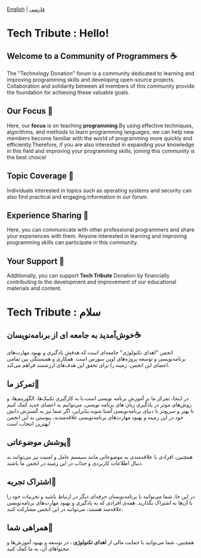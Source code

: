 [English](#tech-tribute--hello)  |  [فارسی](#tech-tribute--سلام)
# Tech Tribute : Hello!
## Welcome to a Community of Programmers ☕
The "Technology Donation" forum is a community dedicated to learning and improving programming skills and developing open-source projects. Collaboration and solidarity between all members of this community provide the foundation for achieving these valuable goals.
## Our Focus 🎯
 Here, our **focus** is on teaching **programming**.By using effective techniques, algorithms, and methods to learn programming languages, we can help new members become familiar with the world of programming more quickly and efficiently.Therefore, if you are also interested in expanding your knowledge in this field and improving your programming skills, joining this community is the best choice! 
## Topic Coverage 📜
Individuals interested in topics such as operating systems and security can also find practical and engaging information in our forum.
## Experience Sharing 📑
Here, you can communicate with other professional programmers and share your experiences with them. Anyone interested in learning and improving programming skills can participate in this community.
## Your Support 💎
Additionally, you can support **Tech Tribute**  Donation by financially contributing to the development and improvement of our educational materials and content.

# Tech Tribute : سلام
## خوش‌آمدید به جامعه ای از برنامه‌نویسان☕️
انجمن "اهدای تکنولوژی" جامعه‌ای است که هدفش یادگیری و بهبود مهارت‌های برنامه‌نویسی و توسعه پروژه‌های اوپن سورس است. همکاری و همبستگی بین تمامی اعضای این انجمن، زمینه را برای تحقق این هدف‌های ارزشمند فراهم می‌کند. 
## تمرکز ما🎯
  در اینجا، تمرکز ما بر آموزش برنامه نویسی است،با به کارگیری تکنیک‌ها، الگوریتم‌ها، و روش‌های موثر در یادگیری زبان های برنامه نویسی، می‌توانیم به اعضای جدید کمک کنیم تا بهتر و سریع‌تر با دنیای برنامه‌نویسی آشنا شوند.بنابراین، اگر شما نیز به گسترش دانش خود در این زمینه و بهبود مهارت‌های برنامه‌نویسی علاقه‌مندید، پیوستن به این انجمن بهترین انتخاب است!
## پوشش موضوعاتی📜
همچنین، افرادی با علاقه‌مندی به موضوعاتی مانند سیستم عامل و امنیت نیز می‌توانند به دنبال اطلاعات کاربردی و جذاب در این زمینه در انجمن ما باشند.
## اشتراک تجربه📑
در این جا، شما می‌توانید با برنامه‌نویسان حرفه‌ای دیگر در ارتباط باشید و تجربیات خود را با آن‌ها به اشتراک بگذارید. همه‌ی افرادی که به یادگیری و بهبود مهارت‌های برنامه‌نویسی علاقه‌مند هستند، می‌توانند در این انجمن مشارکت کنند. 
## همراهی شما💎
همچنین، شما می‌توانید با حمایت مالی از **اهدای تکنولوژی** ، در توسعه و بهبود آموزش‌ها و محتواهای آن، به ما کمک کنید.
